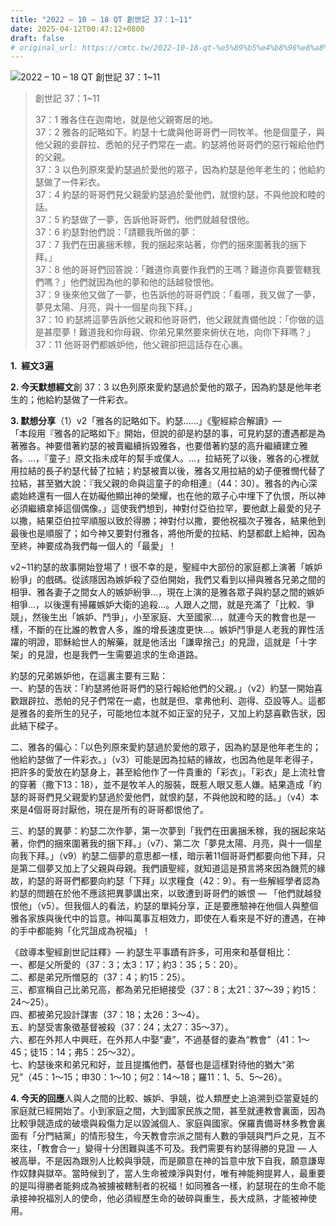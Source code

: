 ```yaml
---
title: "2022 – 10 – 18 QT 創世記 37：1~11"
date: 2025-04-12T00:47:12+0800
draft: false
# original_url: https://cmtc.tw/2022-10-18-qt-%e5%89%b5%e4%b8%96%e8%a8%98-37%ef%bc%9a111
---
```


![2022 – 10 – 18 QT 創世記 37：1\~11](/images/qt.jpg  "2022 – 10 – 18 QT 創世記 37：1\~11")

> 創世記 37：1\~11
>
> 37：1 雅各住在迦南地，就是他父親寄居的地。  
> 37：2 雅各的記略如下。約瑟十七歲與他哥哥們一同牧羊。他是個童子，與他父親的妾辟拉、悉帕的兒子們常在一處。約瑟將他哥哥們的惡行報給他們的父親。  
> 37：3 以色列原來愛約瑟過於愛他的眾子，因為約瑟是他年老生的；他給約瑟做了一件彩衣。  
> 37：4 約瑟的哥哥們見父親愛約瑟過於愛他們，就恨約瑟，不與他說和睦的話。  
> 37：5 約瑟做了一夢，告訴他哥哥們，他們就越發恨他。  
> 37：6 約瑟對他們說：「請聽我所做的夢：  
> 37：7 我們在田裏捆禾稼，我的捆起來站著，你們的捆來圍著我的捆下拜。」  
> 37：8 他的哥哥們回答說：「難道你真要作我們的王嗎？難道你真要管轄我們嗎？」他們就因為他的夢和他的話越發恨他。  
> 37：9 後來他又做了一夢，也告訴他的哥哥們說：「看哪，我又做了一夢，夢見太陽、月亮，與十一個星向我下拜。」  
> 37：10 約瑟將這夢告訴他父親和他哥哥們，他父親就責備他說：「你做的這是甚麼夢！難道我和你母親、你弟兄果然要來俯伏在地，向你下拜嗎？」  
> 37：11 他哥哥們都嫉妒他，他父親卻把這話存在心裏。

**1.  經文3遍**

**2. 今天默想經文**創 37：3 以色列原來愛約瑟過於愛他的眾子，因為約瑟是他年老生的；他給約瑟做了一件彩衣。

**3. 默想分享**（1）v2「雅各的記略如下。約瑟……」《聖經綜合解讀》—  
「本段用『雅各的記略如下』開始，但說的卻是約瑟的事，可見約瑟的遭遇都是為著雅各。神要借著約瑟的被賣繼續拆毀雅各，也要借著約瑟的高升繼續建立雅各。…，『童子』原文指未成年的幫手或僕人。…，拉結死了以後，雅各的心裡就用拉結的長子約瑟代替了拉結；約瑟被賣以後，雅各又用拉結的幼子便雅憫代替了拉結，甚至猶大說：『我父親的命與這童子的命相連』（44：30）。雅各的內心深處始終還有一個人在妨礙他顯出神的榮耀，也在他的眾子心中埋下了仇恨，所以神必須繼續拿掉這個偶像。」這使我們想到，神對付亞伯拉罕，要他獻上最愛的兒子以撒，結果亞伯拉罕順服以致於得勝；神對付以撒，要他祝福次子雅各，結果他到最後也是順服了；如今神又要對付雅各，將他所愛的拉結、約瑟都獻上給神，因為至終，神要成為我們每一個人的「最愛」！

v2\~11約瑟的故事開始登場了！很不幸的是，聖經中大部份的家庭都上演著「嫉妒紛爭」的戲碼。從該隱因為嫉妒殺了亞伯開始，我們又看到以掃與雅各兄弟之間的相爭、雅各妻子之間女人的嫉妒紛爭…，現在上演的是雅各眾子與約瑟之間的嫉妒相爭…，以後還有掃羅嫉妒大衛的追殺…。人跟人之間，就是充滿了「比較、爭競」，然後生出「嫉妒、鬥爭」，小至家庭、大至國家…，就連今天的教會也是一樣，不斷的在比誰的教會人多，誰的增長速度更快…。嫉妒鬥爭是人老我的罪性活躍的明證，耶穌給世人的解藥，就是他活出「謙卑捨己」的見證，這就是「十字架」的見證，也是我們一生需要追求的生命道路。

約瑟的兄弟嫉妒他，在這裏主要有三點：  
一、約瑟的告狀：「約瑟將他哥哥們的惡行報給他們的父親。」（v2）約瑟一開始喜歡跟辟拉、悉帕的兒子們常在一處，也就是但、拿弗他利、迦得、亞設等人。這都是雅各的妾所生的兒子，可能地位本就不如正室的兒子，又加上約瑟喜歡告狀，因此結下樑子。

二、雅各的偏心：「以色列原來愛約瑟過於愛他的眾子，因為約瑟是他年老生的；他給約瑟做了一件彩衣。」（v3）可能是因為拉結的緣故，也因為他是年老得子，把許多的愛放在約瑟身上，甚至給他作了一件貴重的「彩衣」。「彩衣」是上流社會的穿著（撒下13：18），並不是牧羊人的服裝，既惹人眼又惹人嫌。結果造成「約瑟的哥哥們見父親愛約瑟過於愛他們，就恨約瑟，不與他說和睦的話。」（v4）本來是4個哥哥討厭他，現在是所有的哥哥都恨他了。

三、約瑟的異夢：約瑟二次作夢，第一次夢到「我們在田裏捆禾稼，我的捆起來站著，你們的捆來圍著我的捆下拜。」（v7）、第二次「夢見太陽、月亮，與十一個星向我下拜。」（v9）約瑟二個夢的意思都一樣，暗示著11個哥哥們都要向他下拜，只是第二個夢又加上了父親與母親。我們讀聖經，就知道這是預言將來因為饑荒的緣故，約瑟的哥哥們都要向約瑟「下拜」以求糧食（42：9）。有一些解經學者認為約瑟的問題在於他不應該把異夢講出來，以致遭到哥哥們的嫉恨 — 「他們就越發恨他」（v5）。但我個人的看法，約瑟的單純分享，正是要應驗神在他個人與整個雅各家族與後代中的旨意。神叫萬事互相效力，即使在人看來是不好的遭遇，在神的手中都能夠「化咒詛成為祝福」！

《啟導本聖經創世記註釋》— 約瑟生平事蹟有許多，可用來和基督相比：  
一、都是父所愛的（37：3；太3：17；約3：35；5：20）。  
二、都是弟兄所憎惡的（37：4；約15：25）。  
三、都宣稱自己比弟兄高，都為弟兄拒絕接受（37：8；太21：37～39；約15：24～25）。  
四、都被弟兄設計謀害（37：18；太26：3～4）。  
五、約瑟受害象徵基督被殺（37：24；太27：35～37）。  
六、都在外邦人中興旺，在外邦人中娶“妻”，不過基督的妻為“教會”（41：1～45；徒15：14；弗5：25～32）。  
七、約瑟後來和弟兄和好，並且提攜他們，基督也是這樣對待他的猶大“弟兄”（45：1～15；申30：1～10；何2：14～18；羅11：1、5、5～26）。

**4. 今天的回應**人與人之間的比較、嫉妒、爭競，從人類歷史上追溯到亞當夏娃的家庭就已經開始了。小到家庭之間，大到國家民族之間，甚至就連教會裏面，因為比較爭競造成的破壞與殺傷力足以毀滅個人、家庭與國家。保羅責備哥林多教會裏面有「分門結黨」的情形發生，今天教會宗派之間有人數的爭競與門戶之見，互不來往，「教會合一」變得十分困難與遙不可及。我們需要有約瑟得勝的見證 — 人被高舉，不是因為跟別人比較與爭競，而是願意在神的旨意中放下自我，願意謙卑作奴隸與獄卒。當時候到了，當人生命被煉淨與對付，唯有神能夠提昇人，最重要的是叫得勝者能夠成為被擄被轄制者的祝福！如同雅各一樣，約瑟現在的生命不能承接神祝福別人的使命，他必須經歷生命的破碎與重生，長大成熟，才能被神使用。